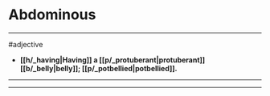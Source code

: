 # Abdominous
---
#adjective
- **[[h/_having|Having]] a [[p/_protuberant|protuberant]] [[b/_belly|belly]]; [[p/_potbellied|potbellied]].**
---
---
